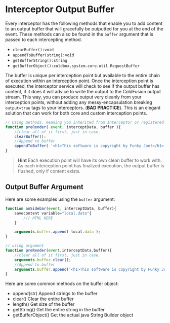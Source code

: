 # Interceptor Output Buffer

Every interceptor has the following methods that enable you to add content to an output buffer that will gracefully be outputted for you at the end of the event.  These methods can also be found in the `buffer` argument that is passed to each intercepting method.

* `clearBuffer():void`
* `appendToBuffer(string):void`
* `getBufferString():string`
* `getBufferObject():coldbox.system.core.util.RequestBuffer`

The buffer is unique per interception point but available to the entire chain of execution within an interception point. Once the interception point is executed, the interceptor service will check to see if the output buffer has content, if it does it will advice to write the output to the ColdFusion output stream. This way, you can produce output very cleanly from your interception points, without adding any messy-encapsulation breaking `output=true` tags to your interceptors. (**BAD PRACTICE**). This is an elegant solution that can work for both core and custom interception points.

```js
// Using methods, meaning you inherited from Interceptor or registered at configuration time.
function preRender( event, interceptData, buffer ){
	//clear all of it first, just in case.
	clearBuffer();
	//Append to buffer
	appendToBuffer( '<h1>This software is copyright by Funky Joe!</h1>' );	
}
```

> **Hint** Each execution point will have its own clean buffer to work with. As each interception point has finalized execution, the output buffer is flushed, only if content exists. 

## Output Buffer Argument

Here are some examples using the `buffer` argument:

```js
function onSidebar(event, interceptData, buffer){
	savecontent variable="local.data"{
		/// HTML HERE
	}

	arguments.buffer.append( local.data );
}

// using argument
function preRender(event,interceptData,buffer){
	//clear all of it first, just in case.
	arguments.buffer.clear();
	//Append to buffer
	arguments.buffer.append('<h1>This software is copyright by Funky Joe!</h1>');	
}
```

Here are some common methods on the buffer object:

* append(str) Append strings to the buffer
* clear() Clear the entire buffer
* length() Get size of the buffer
* getString() Get the entire string in the buffer
* getBufferObject() Get the actual java String Builder object
